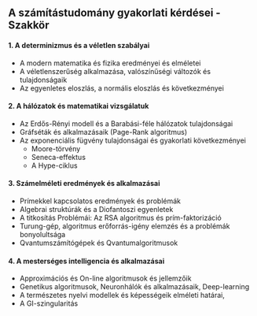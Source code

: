 ## A számítástudomány gyakorlati kérdései - Szakkör

#### 1. A determinizmus és a véletlen szabályai

- A modern matematika és fizika eredményei és elméletei
- A véletlenszerűség alkalmazása, valószínűségi változók és tulajdonságaik
- Az egyenletes eloszlás, a normális eloszlás és következményei

#### 2. A hálózatok és matematikai vizsgálatuk

- Az Erdős-Rényi modell és a Barabási-féle hálózatok tulajdonságai
- Gráfséták és alkalmazásaik (Page-Rank algoritmus)
- Az exponenciális fügvény tulajdonságai és gyakorlati következményei
  - Moore-törvény
  - Seneca-effektus
  - A Hype-ciklus

#### 3. Számelméleti eredmények és alkalmazásai

- Prímekkel kapcsolatos eredmények és problémák
- Algebrai struktúrák és a Diofantoszi egyenletek
- A titkosítás Problémái: Az RSA algoritmus és prím-faktorizáció
- Turung-gép, algoritmus erőforrás-igény elemzés és a problémák bonyolultsága
- Qvantumszámítógépek és Qvantumalgoritmusok

#### 4. A mesterséges intelligencia és alkalmazásai

- Approximációs és On-line algoritmusok és jellemzőik
- Genetikus algoritmusok, Neuronhálók és alkalmazásaik, Deep-learning
- A természetes nyelvi modellek és képességeik elméleti határai, 
- A GI-szingularitás